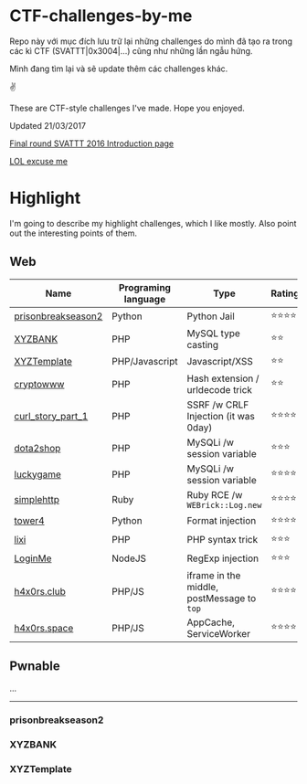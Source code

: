 # CTF-challenges-by-me

Repo này với mục đích lưu trữ lại những challenges do mình đã tạo ra trong các kì CTF (SVATTT|0x3004|...) cũng như những lần ngẫu hứng.

Mình đang tìm lại và sẽ update thêm các challenges khác.

✌

These are CTF-style challenges I've made. Hope you enjoyed.

Updated 21/03/2017


[Final round SVATTT 2016 Introduction page](https://l4wio.github.io/CTF-challenges-by-me/final.svattt.org/)


[LOL excuse me](http://i.imgur.com/kDkDHxr.jpg)


# Highlight
I'm going to describe my highlight challenges, which I like mostly. Also point out the interesting points of them.

## Web
Name | Programing language | Type | Rating | Level
--- | --- | --- | --- | --- |
[prisonbreakseason2](#prisonbreakseason2) | Python | Python Jail | ⭐⭐⭐⭐ | Hard
[XYZBANK](#XYZBANK) | PHP | MySQL type casting | ⭐⭐ | Medium 
[XYZTemplate](#XYZTemplate) | PHP/Javascript | Javascript/XSS | ⭐⭐ | Medium 
[cryptowww](#cryptowww) | PHP | Hash extension / urldecode trick | ⭐⭐ | Medium 
[curl_story_part_1](#curl_story_part_1) | PHP | SSRF /w CRLF Injection (it was 0day)  | ⭐⭐⭐⭐ | Medium
[dota2shop](#dota2shop) | PHP | MySQLi /w session variable | ⭐⭐⭐ | Medium
[luckygame](#luckygame) | PHP | MySQLi /w session variable | ⭐⭐⭐⭐ | Hard
[simplehttp](#simplehttp) | Ruby | Ruby RCE /w `WEBrick::Log.new` | ⭐⭐⭐⭐ | Hard
[tower4](#tower4) | Python | Format injection | ⭐⭐⭐⭐ | Medium
[lixi](lixi_2018) | PHP | PHP syntax trick | ⭐⭐⭐ | Medium
[LoginMe](0ctf_quals-2018/LoginMe) | NodeJS | RegExp injection | ⭐⭐⭐ | Easy
[h4x0rs.club](0ctf_quals-2018/h4x0rs.club) | PHP/JS | iframe in the middle, postMessage to `top` | ⭐⭐⭐⭐ | Hard
[h4x0rs.space](0ctf_quals-2018/h4x0rs.space) | PHP/JS | AppCache, ServiceWorker | ⭐⭐⭐⭐ | Hard


## Pwnable 
...

---
### prisonbreakseason2


### XYZBANK


### XYZTemplate
